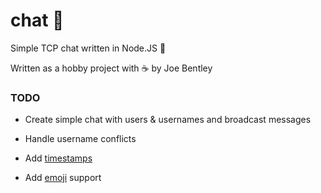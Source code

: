 # chat :crystal_ball:

Simple TCP chat written in Node.JS :tada:

Written as a hobby project with :coffee: by Joe Bentley

### TODO

* Create simple chat with users & usernames and broadcast messages

* Handle username conflicts

* Add [timestamps](http://momentjs.com/)

* Add [emoji](https://www.npmjs.com/package/node-emoji) support
